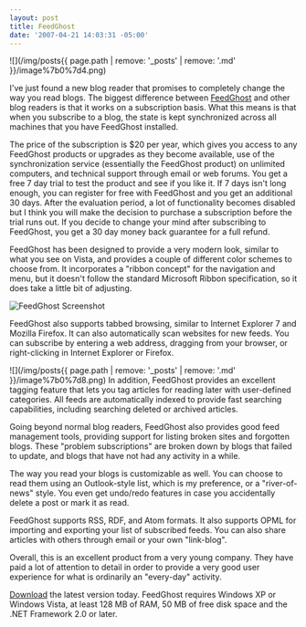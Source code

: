 ```yaml
---
layout: post
title: FeedGhost
date: '2007-04-21 14:03:31 -05:00'
---
```


![](/img/posts{{ page.path | remove: '_posts' | remove: '.md' }}/image%7b0%7d4.png) 

I've just found a new blog reader that promises to completely change the way you read blogs. The biggest difference between [FeedGhost](http://www.feedghost.com/Default.aspx) and other blog readers is that it works on a subscription basis. What this means is that when you subscribe to a blog, the state is kept synchronized across all machines that you have FeedGhost installed.

The price of the subscription is $20 per year, which gives you access to any FeedGhost products or upgrades as they become available, use of the synchronization service (essentially the FeedGhost product) on unlimited computers, and technical support through email or web forums. You get a free 7 day trial to test the product and see if you like it. If 7 days isn't long enough, you can register for free with FeedGhost and you get an additional 30 days. After the evaluation period, a lot of functionality becomes disabled but I think you will make the decision to purchase a subscription before the trial runs out. If you decide to change your mind after subscribing to FeedGhost, you get a 30 day money back guarantee for a full refund.

FeedGhost has been designed to provide a very modern look, similar to what you see on Vista, and provides a couple of different color schemes to choose from. It incorporates a "ribbon concept" for the navigation and menu, but it doesn't follow the standard Microsoft Ribbon specification, so it does take a little bit of adjusting.

![FeedGhost Screenshot](http://www.feedghost.com/Screenshots/S01.png)

FeedGhost also supports tabbed browsing, similar to Internet Explorer 7 and Mozilla Firefox. It can also automatically scan websites for new feeds. You can subscribe by entering a web address, dragging from your browser, or right-clicking in Internet Explorer or Firefox.

![](/img/posts{{ page.path | remove: '_posts' | remove: '.md' }}/image%7b0%7d8.png) In addition, FeedGhost provides an excellent tagging feature that lets you tag articles for reading later with user-defined categories. All feeds are automatically indexed to provide fast searching capabilities, including searching deleted or archived articles.

Going beyond normal blog readers, FeedGhost also provides good feed management tools, providing support for listing broken sites and forgotten blogs. These "problem subscriptions" are broken down by blogs that failed to update, and blogs that have not had any activity in a while.

The way you read your blogs is customizable as well. You can choose to read them using an Outlook-style list, which is my preference, or a "river-of-news" style. You even get undo/redo features in case you accidentally delete a post or mark it as read.

FeedGhost supports RSS, RDF, and Atom formats. It also supports OPML for importing and exporting your list of subscribed feeds. You can also share articles with others through email or your own "link-blog".

Overall, this is an excellent product from a very young company. They have paid a lot of attention to detail in order to provide a very good user experience for what is ordinarily an "every-day" activity.

[Download](http://www.feedghost.com/Downloads.aspx) the latest version today. FeedGhost requires Windows XP or Windows Vista, at least 128 MB of RAM, 50 MB of free disk space and the .NET Framework 2.0 or later.
